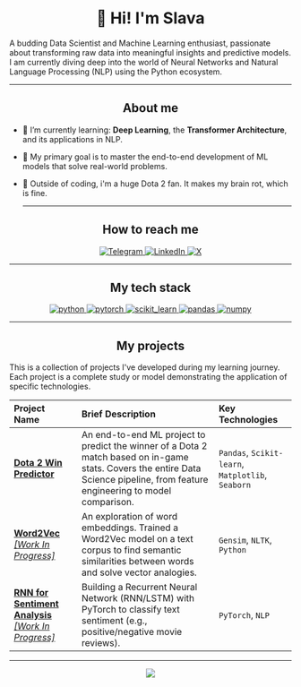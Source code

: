 <div align="center">
  <h1>👋 Hi! I'm Slava</h1>
</div>

A budding Data Scientist and Machine Learning enthusiast, passionate about transforming raw data into meaningful insights and predictive models. I am currently diving deep into the world of Neural Networks and Natural Language Processing (NLP) using the Python ecosystem.

---

<div align="center">
  <h2>About me</h2>
</div>

- 🥭 I’m currently learning: **Deep Learning**, the **Transformer Architecture**, and its applications in NLP.
- 🥭 My primary goal is to master the end-to-end development of ML models that solve real-world problems.
- 🥭 Outside of coding, i'm a huge Dota 2 fan. It makes my brain rot, which is fine.

  ---
  
<div align="center">
  <h2>How to reach me</h2>
</div>

<p align="center">
  <a href="https://t.me/dostawca_seksu" target="_blank">
    <img src="https://img.shields.io/badge/Telegram-2CA5E0?style=for-the-badge&logo=telegram&logoColor=white" alt="Telegram"/>
  </a>
  <a href="https://www.linkedin.com/in/parenyuk-vyacheslav-58140334b/" target="_blank">
    <img src="https://img.shields.io/badge/LinkedIn-0077B5?style=for-the-badge&logo=linkedin&logoColor=white" alt="LinkedIn"/>
  </a>
  <a href="https://x.com/dostawca_seksu" target="_blank">
    <img src="https://img.shields.io/badge/X (Twitter)-000000?style=for-the-badge&logo=X&logoColor=white" alt="X"/>
  </a>
</p>

---

<div align="center">
  <h2>My tech stack</h2>
</div>

<p align="center">
  <a href="https://www.python.org" target="_blank" rel="noreferrer">
    <img src="https://img.shields.io/badge/Python-3776AB?style=for-the-badge&logo=python&logoColor=white" alt="python"/>
  </a>
  <a href="https://pytorch.org/" target="_blank" rel="noreferrer">
    <img src="https://img.shields.io/badge/PyTorch-%23EE4C2C.svg?style=for-the-badge&logo=PyTorch&logoColor=white" alt="pytorch"/>
  </a>
  <a href="https://scikit-learn.org/" target="_blank" rel="noreferrer">
    <img src="https://img.shields.io/badge/scikit--learn-%23F7931E.svg?style=for-the-badge&logo=scikit-learn&logoColor=white" alt="scikit_learn"/>
  </a>
  <a href="https://pandas.pydata.org/" target="_blank" rel="noreferrer">
    <img src="https://img.shields.io/badge/pandas-%23150458.svg?style=for-the-badge&logo=pandas&logoColor=white" alt="pandas"/>
  </a>
  <a href="https://numpy.org/" target="_blank" rel="noreferrer">
    <img src="https://img.shields.io/badge/numpy-%23013243.svg?style=for-the-badge&logo=numpy&logoColor=white" alt="numpy"/>
  </a>
</p>

---

<div align="center">
  <h2>My projects</h2>
</div>

This is a collection of projects I've developed during my learning journey. Each project is a complete study or model demonstrating the application of specific technologies.

| Project Name | Brief Description | Key Technologies |
| :--- | :--- | :--- |
| <a href="https://github.com/DostawcaSeksu/pre_dota">**Dota 2 Win Predictor**</a> | An end-to-end ML project to predict the winner of a Dota 2 match based on in-game stats. Covers the entire Data Science pipeline, from feature engineering to model comparison. | `Pandas`, `Scikit-learn`, `Matplotlib`, `Seaborn` |
| <a href="<link_to_your_01-word2vec-magic_repo>">**Word2Vec** *[Work In Progress]*</a> | An exploration of word embeddings. Trained a Word2Vec model on a text corpus to find semantic similarities between words and solve vector analogies. | `Gensim`, `NLTK`, `Python` |
| <a href="<link_to_your_future_project>">**RNN for Sentiment Analysis** *[Work In Progress]*</a> | Building a Recurrent Neural Network (RNN/LSTM) with PyTorch to classify text sentiment (e.g., positive/negative movie reviews). | `PyTorch`, `NLP` |

---

<p align="center">
<img src="https://github-readme-stats.vercel.app/api/top-langs/?username=DostawcaSeksu&layout=compact&langs_count=7&bg_color=0d1117&title_color=ffffff&text_color=c9d1d9&icon_color=ff8f32"/>
</p>
